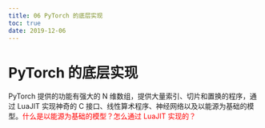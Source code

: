 ```yaml
---
title: 06 PyTorch 的底层实现
toc: true
date: 2019-12-06
---
```

# PyTorch 的底层实现

PyTorch 提供的功能有强大的 N 维数组，提供大量索引、切片和置换的程序，通过 LuaJIT 实现神奇的 C 接口、线性算术程序、神经网络以及以能源为基础的模型。<span style="color:red;">什么是以能源为基础的模型？怎么通过 LuaJIT 实现的？</span>
